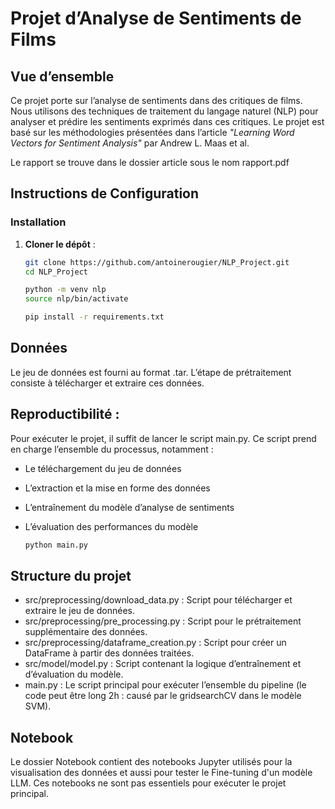 # Projet d’Analyse de Sentiments de Films

## Vue d’ensemble

Ce projet porte sur l’analyse de sentiments dans des critiques de films. Nous utilisons des techniques de traitement du langage naturel (NLP) pour analyser et prédire les sentiments exprimés dans ces critiques. Le projet est basé sur les méthodologies présentées dans l’article *"Learning Word Vectors for Sentiment Analysis"* par Andrew L. Maas et al. 

Le rapport se trouve dans le dossier article sous le nom rapport.pdf

## Instructions de Configuration

### Installation

1. **Cloner le dépôt** :
   ```bash
   git clone https://github.com/antoinerougier/NLP_Project.git
   cd NLP_Project
   ```

   ```bash
   python -m venv nlp
   source nlp/bin/activate
   ```

   ```bash
   pip install -r requirements.txt
   ```


## Données 

Le jeu de données est fourni au format .tar. L’étape de prétraitement consiste à télécharger et extraire ces données.

## Reproductibilité :

Pour exécuter le projet, il suffit de lancer le script main.py. Ce script prend en charge l’ensemble du processus, notamment :

- Le téléchargement du jeu de données
- L’extraction et la mise en forme des données
- L’entraînement du modèle d’analyse de sentiments
- L’évaluation des performances du modèle

   ```bash
   python main.py
   ```

## Structure du projet 

- src/preprocessing/download_data.py : Script pour télécharger et extraire le jeu de données.
- src/preprocessing/pre_processing.py : Script pour le prétraitement supplémentaire des données.
- src/preprocessing/dataframe_creation.py : Script pour créer un DataFrame à partir des données traitées.
- src/model/model.py : Script contenant la logique d’entraînement et d’évaluation du modèle.
- main.py : Le script principal pour exécuter l’ensemble du pipeline (le code peut être long 2h : causé par le gridsearchCV dans le modèle SVM).

## Notebook 

Le dossier Notebook contient des notebooks Jupyter utilisés pour la visualisation des données et aussi pour tester le Fine-tuning d'un modèle LLM. Ces notebooks ne sont pas essentiels pour exécuter le projet principal.
